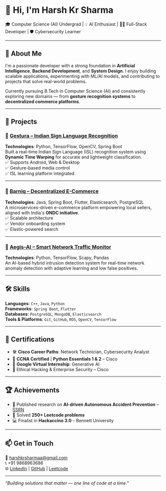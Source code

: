 # 👋 Hi, I'm Harsh Kr Sharma

🎓 Computer Science (AI) Undergrad | 💡 AI Enthusiast | 👨‍💻 Full-Stack Developer | 🛡️ Cybersecurity Learner

---

## 🧠 About Me

I'm a passionate developer with a strong foundation in **Artificial Intelligence**, **Backend Development**, and **System Design**. I enjoy building scalable applications, experimenting with ML/AI models, and contributing to projects that solve real-world problems.

Currently pursuing B.Tech in Computer Science (AI) and consistently exploring new domains — from **gesture recognition systems** to **decentralized commerce platforms**.

---

## 🚀 Projects

### 📸 [Gestura – Indian Sign Language Recognition](https://github.com/your-gestura-link)
**Technologies**: Python, TensorFlow, OpenCV, Spring Boot  
Built a real-time Indian Sign Language (ISL) recognition system using **Dynamic Time Warping** for accurate and lightweight classification.  
✅ Supports Android, Web & Desktop  
✅ Gesture-based media control  
✅ ISL learning platform integrated

---

### 🛒 [Barniq – Decentralized E-Commerce](https://github.com/your-barniq-link)  
**Technologies**: Java, Spring Boot, Flutter, Elasticsearch, PostgreSQL  
A microservices-driven e-commerce platform empowering local sellers, aligned with India's **ONDC initiative**.  
✅ Scalable architecture  
✅ Vendor onboarding system  
✅ Elastic-powered search

---

### 🔐 [Aegis-AI – Smart Network Traffic Monitor](https://github.com/your-aegis-link)  
**Technologies**: Python, TensorFlow, Scapy, Pandas  
An AI-based hybrid intrusion detection system for real-time network anomaly detection with adaptive learning and low false positives.

---

## 🛠️ Skills

**Languages**: `C++`, `Java`, `Python`  
**Frameworks**: `Spring Boot`, `Flutter`  
**Databases**: `PostgreSQL`, `MongoDB`, `Elasticsearch`  
**Tools & Platforms**: `Git`, `GitHub`, `ROS`, `OpenCV`, `TensorFlow`

---

## 📜 Certifications

- 🛠️ **Cisco Career Paths**: Network Technician, Cybersecurity Analyst  
- 🧠 **CCNA Certified** | **Python Essentials 1 & 2** – Cisco  
- 🤖 **Google Virtual Internship**: Generative AI  
- 🔐 Ethical Hacking & Enterprise Security – Cisco

---

## 🏆 Achievements

- 📄 Published research on **AI-driven Autonomous Accident Prevention** – [SSRN](https://papers.ssrn.com)  
- 🧩 Solved **250+ Leetcode problems**  
- 💻 Finalist in **Hackaccino 3.0** – Bennett University

---

## 📫 Get in Touch

📧 harshkrsharmaa@gmail.com  
📞 +91 9868963686  
🌐 [LinkedIn](https://www.linkedin.com/in/your-link) | [GitHub](https://github.com/your-username) | [Leetcode](https://leetcode.com/your-handle)

---

_“Building solutions that matter — one line of code at a time.”_
